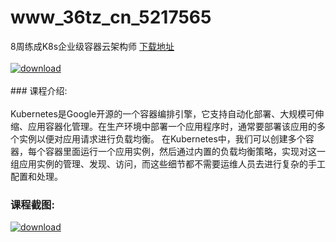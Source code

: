 # www_36tz_cn_5217565
8周练成K8s企业级容器云架构师
[下载地址](http://www.36tz.cn/article/5217565 "下载地址")
<br/></br>[![download](http://36tz.cn/muke_img/2021_01_1-44-300x205.png "下载地址")](http://www.36tz.cn/article/5217565 "下载地址")
<br/></br>### 课程介绍:<br/></br>Kubernetes是Google开源的一个容器编排引擎，它支持自动化部署、大规模可伸缩、应用容器化管理。在生产环境中部署一个应用程序时，通常要部署该应用的多个实例以便对应用请求进行负载均衡。
在Kubernetes中，我们可以创建多个容器，每个容器里面运行一个应用实例，然后通过内置的负载均衡策略，实现对这一组应用实例的管理、发现、访问，而这些细节都不需要运维人员去进行复杂的手工配置和处理。

### 课程截图:
[![download](http://36tz.cn/muke_img/2021_01_2-51.png "下载地址")](http://www.36tz.cn/article/5217565 "下载地址")
